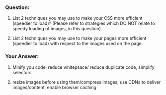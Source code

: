 ### Question:

1. List 2 techniques you may use to make your CSS more efficient (speedier to load)? (Please refer to strategies which DO NOT relate to speedy loading of images, in this question).

2. List 2 techniques you may use to make your pages more efficient (speedier to load) with respect to the images used on the page. 


### Your Answer:

1. Minify you code, reduce whitepsace/ reduce duplicate code, simplify selectors

2. resize images before using them/compress images, use CDNs to deliver images/content, enable browser caching
